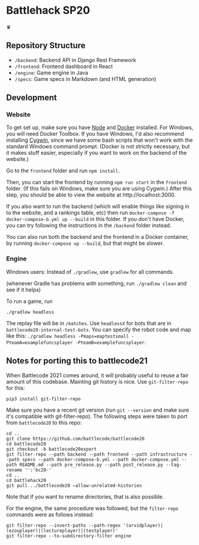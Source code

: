 # Battlehack SP20

♛

## Repository Structure

- `/backend`: Backend API in Django Rest Framework
- `/frontend`: Frontend dashboard in React
- `/engine`: Game engine in Java
- `/specs`: Game specs in Markdown (and HTML generation)

## Development

### Website

To get set up, make sure you have [Node](https://nodejs.org/en/download/) and [Docker](https://docs.docker.com/docker-for-mac/install/) installed. For Windows, you will need Docker Toolbox. If you have Windows, I'd also recommend installing [Cygwin](https://www.cygwin.com/), since we have some bash scripts that won't work with the standard Windows command prompt. (Docker is not strictly necessary, but it makes stuff easier, especially if you want to work on the backend of the website.)

Go to the `frontend` folder and run `npm install`.

Then, you can start the frontend by running `npm run start` in the `frontend` folder. (If this fails on Windows, make sure you are using Cygwin.) After this step, you should be able to view the website at http://localhost:3000.

If you also want to run the backend (which will enable things like signing in to the website, and a rankings table, etc) then run `docker-compose -f docker-compose-b.yml up --build` in this folder. If you don't have Docker, you can try following the instructions in the `/backend` folder instead.

You can also run both the backend and the frontend in a Docker container, by running `docker-compose up --build`, but that might be slower.

### Engine

Windows users: Instead of `./gradlew`, use `gradlew` for all commands.

(whenever Gradle has problems with something, run `./gradlew clean` and see if it helps)

To run a game, run

```
./gradlew headless
```

The replay file will be in `/matches`. Use `headlessX` for bots that are in `battlecode20-internal-test-bots`. You can specify the robot code and map like this: `./gradlew headless -Pmaps=maptestsmall -PteamA=examplefuncsplayer -PteamB=examplefuncsplayer`.

## Notes for porting this to battlecode21

When Battlecode 2021 comes around, it will probably useful to reuse a fair amount of this codebase. Mainting git history is nice. Use `git-filter-repo` for this:
```
pip3 install git-filter-repo
```

Make sure you have a recent git version (run `git --version` and make sure it's compatible with git-filter-repo). The following steps were taken to port from `battlecode20` to this repo:

```
cd ..
git clone https://github.com/battlecode/battlecode20
cd battlecode20
git checkout -b battlecode20export
git filter-repo --path backend --path frontend --path infrastructure --path specs --path docker-compose-b.yml --path docker-compose.yml --path README.md --path pre_release.py --path post_release.py --tag-rename '':'bc20-'
cd ..
cd battlehack20
git pull ../battlecode20 —allow-unrelated-histories
```

Note that if you want to rename directories, that is also possible.

For the engine, the same procedure was followed, but the `filter-repo` commands were as follows instead:

```
git filter-repo --invert-paths --path-regex '(arvidplayer)|(ezouplayer)|(lectureplayer)|(testplayer)'
git filter-repo --to-subdirectory-filter engine
```
